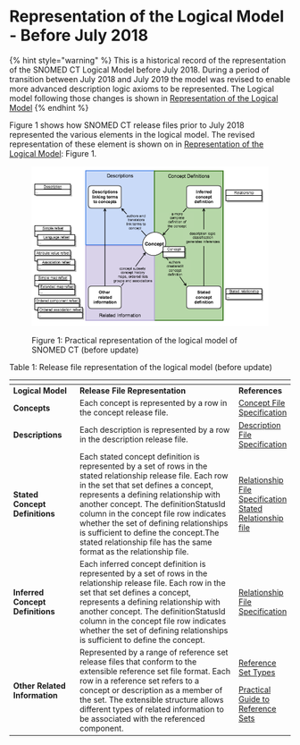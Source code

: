 # Representation of the Logical Model - Before July 2018

{% hint style="warning" %}
This is a historical record of the representation of the SNOMED CT Logical Model before July 2018. During a period of transition between July 2018 and July 2019 the model was revised to enable more advanced description logic axioms to be represented. The Logical model following those changes is shown in [Representation of the Logical Model](<../../../2 snomed-ct-logical-model/2.2-representation-of-the-logical-model.md>)
{% endhint %}

Figure 1 shows how SNOMED CT release files prior to July 2018 represented the various elements in the logical model. The revised representation of these element is shown on in [Representation of the Logical Model](<../../../2 snomed-ct-logical-model/2.2-representation-of-the-logical-model.md>): Figure 1.

<figure><img src="../../../images/71172639.png" alt=""><figcaption><p>Figure 1: Practical representation of the logical model of SNOMED CT (before update)</p></figcaption></figure>

Table 1: Release file representation of the logical model (before update)

<table data-header-hidden data-full-width="true"><thead><tr><th width="144.44183349609375"></th><th width="610.8194580078125"></th><th></th></tr></thead><tbody><tr><td><strong>Logical Model</strong></td><td><strong>Release File Representation</strong></td><td><strong>References</strong></td></tr><tr><td><strong>Concepts</strong></td><td>Each concept is represented by a row in the concept release file.</td><td><a href="../../../4 component-release-files-specification/4.2 file-format-specifications/4.2.1-concept-file-specification.md">Concept File Specification</a></td></tr><tr><td><strong>Descriptions</strong></td><td>Each description is represented by a row in the description release file.</td><td><a href="../../../4 component-release-files-specification/4.2 file-format-specifications/4.2.2 description-file-specification/">Description File Specification</a></td></tr><tr><td><strong>Stated Concept Definitions</strong></td><td>Each stated concept definition is represented by a set of rows in the stated relationship release file. Each row in the set that set defines a concept, represents a defining relationship with another concept. The definitionStatusId column in the concept file row indicates whether the set of defining relationships is sufficient to define the concept.The stated relationship file has the same format as the relationship file.</td><td><a href="../../../4 component-release-files-specification/4.2 file-format-specifications/4.2.3-relationship-file-specification.md">Relationship File Specification</a> <a href="../../appendix-b.-specification-reference-information/s/stated-relationship-file.md">Stated Relationship file</a></td></tr><tr><td><strong>Inferred Concept Definitions</strong></td><td>Each inferred concept definition is represented by a set of rows in the relationship release file. Each row in the set that set defines a concept, represents a defining relationship with another concept. The definitionStatusId column in the concept file row indicates whether the set of defining relationships is sufficient to define the concept.</td><td><a href="../../../4 component-release-files-specification/4.2 file-format-specifications/4.2.3-relationship-file-specification.md">Relationship File Specification</a> </td></tr><tr><td><strong>Other Related Information</strong></td><td>Represented by a range of reference set release files that conform to the extensible reference set file format. Each row in a reference set refers to a concept or description as a member of the set. The extensible structure allows different types of related information to be associated with the referenced component.</td><td><p><a href="../../../5 reference-set-release-files-specification/5.2 reference-set-types/">Reference Set Types</a></p><p><a href="https://app.gitbook.com/o/h8Z6qGxuQrzM9vbx5bPT/s/qOI2v58ZsXOoklmwBOk4/">Practical Guide to Reference Sets</a></p></td></tr></tbody></table>
